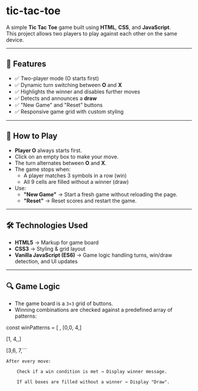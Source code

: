 # tic-tac-toe
A simple **Tic Tac Toe** game built using **HTML**, **CSS**, and **JavaScript**.  
This project allows two players to play against each other on the same device.

---

## 📌 Features
- ✅ Two-player mode (O starts first)
- ✅ Dynamic turn switching between **O** and **X**
- ✅ Highlights the winner and disables further moves
- ✅ Detects and announces a **draw**
- ✅ "New Game" and "Reset" buttons
- ✅ Responsive game grid with custom styling

---

## 🎯 How to Play
- **Player O** always starts first.
- Click on an empty box to make your move.
- The turn alternates between **O** and **X**.
- The game stops when:
  - A player matches 3 symbols in a row (win)
  - All 9 cells are filled without a winner (draw)
- Use:
  - **"New Game"** → Start a fresh game without reloading the page.
  - **"Reset"** → Reset scores and restart the game.

---

## 🛠️ Technologies Used
- **HTML5** → Markup for game board
- **CSS3** → Styling & grid layout
- **Vanilla JavaScript (ES6)** → Game logic handling turns, win/draw detection, and UI updates

---

## 🔍 Game Logic
- The game board is a `3×3` grid of buttons.
- Winning combinations are checked against a predefined array of patterns:

const winPatterns = [
, [0,0, 4,]

[1, 4,,]


[3,6, 7,```

    After every move:

        Check if a win condition is met → Display winner message.

        If all boxes are filled without a winner → Display "Draw".
